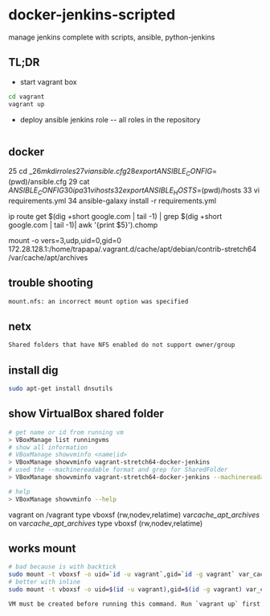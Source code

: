 # docker-jenkins-scripted

manage jenkins complete with scripts, ansible, python-jenkins

## TL;DR

- start vagrant box

```bash
cd vagrant
vagrant up
```

- deploy ansible jenkins role
  -- all roles in the repository

```bash

```

## docker

25 cd $\_
26 mkdir roles
27 vi ansible.cfg
28 export ANSIBLE_CONFIG=$(pwd)/ansible.cfg
29 cat $ANSIBLE_CONFIG
30 ip a
31 vi hosts
32 export ANSIBLE_HOSTS=$(pwd)/hosts
33 vi requirements.yml
34 ansible-galaxy install -r requirements.yml

ip route get $(dig +short google.com | tail -1) | grep $(dig +short google.com | tail -1)| awk '{print $5}').chomp

mount -o vers=3,udp,uid=0,gid=0 172.28.128.1:/home/trapapa/.vagrant.d/cache/apt/debian/contrib-stretch64 /var/cache/apt/archives

## trouble shooting

```txt
mount.nfs: an incorrect mount option was specified
```

## netx

```txt
Shared folders that have NFS enabled do not support owner/group
```

## install dig

```bash
sudo apt-get install dnsutils
```

## show VirtualBox shared folder

```bash
# get name or id from running vm
> VBoxManage list runningvms
# show all information
# VBoxManage showvminfo <name|id>
> VBoxManage showvminfo vagrant-stretch64-docker-jenkins
# used the --machinereadable format and grep for SharedFolder
> VBoxManage showvminfo vagrant-stretch64-docker-jenkins --machinereadable |grep SharedFolder

# help
> VBoxManage showvminfo --help
```

vagrant on /vagrant type vboxsf (rw,nodev,relatime)
var*cache_apt_archives* on var*cache_apt_archives* type vboxsf (rw,nodev,relatime)

## works mount

```bash
# bad because is with backtick
sudo mount -t vboxsf -o uid=`id -u vagrant`,gid=`id -g vagrant` var_cache_apt_archives_ /var/cache/apt/archives
# better with inline
sudo mount -t vboxsf -o uid=$(id -u vagrant),gid=$(id -g vagrant) var_cache_apt_archives_ /var/cache/apt/archives
```

```txt
VM must be created before running this command. Run `vagrant up` first.
```
